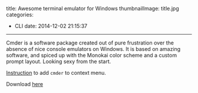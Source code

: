 title: Awesome terminal emulator for Windows
thumbnailImage: title.jpg
categories:
  - CLI
date: 2014-12-02 21:15:37
---

Cmder is a software package created out of pure frustration over the absence of nice console emulators on Windows. It is based on amazing software, and spiced up with the Monokai color scheme and a custom prompt layout. Looking sexy from the start.

[Instruction](https://github.com/cmderdev/cmder/wiki/%5BWindows%5D-%22Open-Cmder-Here%22-in-context-menu) to add `cmder` to context menu.

<!--more-->

Download [here](http://bliker.github.io/cmder/)